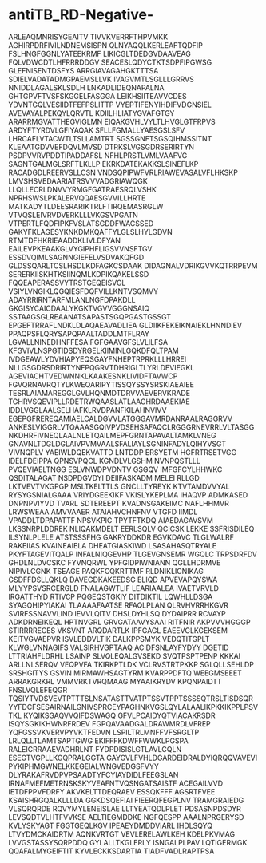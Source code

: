 # antiTB_RD-Negative-
ARLEAQMNRISYGEAITV
TIVVKVERRFTHPVMKK
AGHIRPDRFIVILNDNEMSISPN
QLNYAQQLKERLEAFTQDFIP
FSLHNGFGGNLYATEEKRMF
LIKICGLTDEDGVDAAVEAG
FQLVDWCDTLHFRRRDDGV
SEACESLQDYCTKTSDPFIPGWSG
GLEFNISENTDSFYS
ARRGIAVAGAHGKTTTSA
SDIELVADATADMGPAEMSLLVK
IVAGVMTLSGLLLGRRVS
NNIDDLAGALSKLSDLH
LNKADLIDEQNAPALNA
GHTGPVFTVSFSKGGELFASGGA
LEIKHSIITEAVVCDES
YDVNTGQLVESIIDTFEFPSLITTP
VYEPTIFENYIHDIFVDGNSIEL
AVEVAYALPEKQYLQRVTL
KDIILHLIATYGVAFGTGY
ARARRMGVATTHEGVIGLMN
EIQAKGVHLVYLTLHVGLGTFRPVS
ARDYFTYRDVLGFIYAQAK
SFLLFGMALLYAESGSLSFV
LHRCAFLVTACWTLTSLLAMTRT
SGSSGNFTSGSQIHMSSITNT
KLEAATGDVVEFDQVLMVSD
DTRKSLVGSGDRSERIRTYN
PSDPVVRVPDDTIPADDAFSL
NFHLPRSTLVMLVAAFVG
SAGNTGALMGLSRFTLKLLP
EKRKDATEKAKKSLSINEFLKP
RACADGDLREERVSLLCSN
VNDSQPIPWFVRLRIAWEVASALVFLHKSKP
LMVSHSVEDAARIATRSVVVADGRIAWQGK
LLQLLECRLDNVVYRMGFGATRAESRQLVSHK
NPRHSWSLPKALERVQQAESGVVILLHRTE
MATKADYTLDEESRARIKTRLFTIRQEMASRGLW
VTVQSLEIVRVDVERKLLLVKGSVPGATN
VTPERTLFQDFIPKFVSLATSGDDFWACSSED
GAKYFKLAGESYKNKDMKQAFFYLGLSLHYLGDVN
RTMTDFHKRIEAADDKLIVLDFYAN
EAILEVPKEAAKGLVYGIPHFLIGSVVNSFTGV
ESSDVQIMLSAGNNGIEFELVSDVAKQFGD
GLDSSQARLTCSLHSDLKDFAGKCSDAAK
DIDAGNALVDRIKGVVKQTRRPEVM
SERERKIISKHTKSIINQMLKDPIKQAKELSSD
FQQEAPERASSVYTRSTGEQEISVGL
VSIYLVNGIKLQGQIESFDQFVILLKNTVSQMVY
ADAYRRIRNTARFMLANLNGFDPAKDLL
GKGISYCAICDAALYKGKTVGVVGGGNSAIQ
SSTAAGSGLREAANATSAPASTSGQPGASTGSSGT
EPGEFTRRAFLNDKLDLAQAEAVADLIEA
GLDIIKFEKEIKNAIEKLHNNDIEV
PPAQPSFLQRYSAPQPAALTADDLMTFLRAY
LGVALLNINEDHNFFESAIFGFGAAVGFSLVLILFSA
KFGVIVLNSPGTIDSDYRGELKIIMINLGQKDFQLTPAM
IVDGEAWLYDVHIAPYEQSGAYFNHEPTRPRKLLLHRREI
NLLGSGDRSDRIRTYNFPQGRVTDHRIGLTLYRLDEVIEGKL
AGEVIACHTVEDWNNKLKAAKESNKLIVIDFTAVWCP
FGVQRNAVRQTYLKWEQARIPYTISSQYSSYSRSKIAEAIEE
TESRLAIAMAREGGLGVLHQNMDTDRVVAEVERVKRADE
TGHRVSQEVIPLLRDETRWQAASLATLAAGHRDAAEKIAE
IDDLVGGLAALSELHAFKLRVDPANFKILAHNVIVV
EGEPGFREREQAMIAELCALDGVVLATGGGAVMRDANRAALRAGGRVV
ANKESLVIGGRLVTQAAASGQIVPVDSEHSAFAQCLRGGGRNEVRRLVLTASGG
NKDHRFIVNEQLAALNLETQAILMEPFGRNTAPAVALTAMKLVNEG
GNAVNLTDGLDGLAIVPVMVAALSFALIAYLSGNINFADYLQIHYVSGT
VIVNQPLV
YAEIWLDQEKVATTD
LNTDDP
ERSYETM
HGFRTRSETVGG
IDELFDEIPPA
QPNSVPQCL
KGNDLVLGSHM
NVNPQSTLLL
PVQEVIAELTNGG
ESLVNWDPVDNTV
GSGQV
IMFGFCYLHHWKC
QSDITALAGAT
NSDPDGVDYI
DEIIFASKADM
MELEI
RLLGD
LKTVEVTVKGPGP
MSLTKELTTLS
GNCLLTYREYK
KTVTAMDVVYAL
RYSYGSNIALGAAA
VRIYDGEEKIKF
VKISLYKEPLMA
IHAQVP
ADMKASED
DNPNPVIYVD
TVARL
SDTEREEPT
KVADNSGAKEIMC
NAFLHHMVR
LRWSWEAA
AMVVAAER
ATAIAHVCHNFNV
VTGFD
IIMDL
VPADDLTDPAPATTF
NPSVKPIC
TPYTFTKDQ
AIAEDAGAVSVM
LKSSNRPLDDREK
NLIQAKMDELT
EERLSQLV
QCICSK
LEKKE
SSFRISDILEQ
ILSYNLPLELE
ATSTSSSFHG
GAKRYDDKDR
EGVKDAVC
TLGLWALRF
RAKEIIAS
KVAINEAIELA
DHEATGIASKIWD
LSASAHASQTRYALE
PKYFTAGEVITQALP
INFALNIQGEVHP
TLGEVGNSEMR
WGQLC
TRPSDRFDV
GHDLNLDVCSKC
FYVNQRWL
YPFGIDPIWNIANN
QGLLHDRMVE
NIPIVLCGNK
TSEAGE
PAQKFCQKRTTMF
RLDNIKLICNIKAG
GSDFFDSLLQKLQ
DAVEGDKAKEEDSG
ELIQD
APVEVAPQYSWA
MLYYPSVSRCERGLD
FNALAGWTLIF
LEARIAALEA
IVAETVRVLD
IRGATTHYD
RTIVCP
PQGEQSTGKIY
DITDIKTIL
LQWHLLDSGA
SYAGQHIPYIAKAI
TLAAAAFAATSE
RFAQLPLAN
QLRVHVRRHKGVR
SVIRFSSNAVVLIND
IEVVLQITV
DHSLDYHLSQ
DYDAIPRR
RCVAYP
ADKDRNEIKEQL
HPTNVGRL
GRVGATAAVYSAAI
RITFNIR
AKPVVVHGGGP
STIRRRRECES
VKSVNT
ARQDARTLK
IPFGAGL
EAEEVGLKGEKSEM
KEITVGVAEPVR
ISVLEDDVLTIK
DALKPPSMYK
VEDQTITGPLT
KLWGLVNNAGIFS
VALSIRHVGPTAAQ
ACIDFSNLAYFYDYY
DGETID
LTTRIAHFLDRHL
LSAINP
SLVQLEQALGVSEKD
SVQTPSPTPENP
KKKAI
ARLLNLSERQV
VEQPVFA
TKIRKPTLDK
VCLRVSTRTPKKP
SGLQLLSEHLDP
SRSHGITYS
GSVIN
MIRMAWHSAGTYRM
KVARPPDFTQ
WEEGMSEEET
ARRAKGRKRL
VMMVRKTVRQMAAG
MYAAIKRYDV
KPQNPAIDTT
FNSLVQLEFEQGR
TQSIYTVDSVEVTPTTTSLNSATASTTVATPTSSVTPPTSSSSQTRSLTISDSQR
YYFDCFSESAIRNAILGNIVSPRCEYPAGHNKVGSLQYLALAALIKPKKIKPPLPSVTKL
KYQIKSGAQVVQIFDSWAGQ
GFVLPCAIDYQTVIACAKRSDR
ISQYSGKIKHWNRFRDEV
FGPQAVAADGALDRAWMRDLVFREP
YQFGSSVKVERVPYVKTFEDVN
LSPILTRLMNFFVFSRGLTP
LRLQLLTLAMTSAPTGWG
EKIFFFKDWFFWWKLPGSPA
RALEICRRAAEVADHRLNT
FYDPDISISLGTLAVLCQLN
ESEGTVGPLLKGQPRALGGTA
GAYGVLFVHLDGARDEIDRALDYIQRQQVAVEVI
PYKIPHMGWNELKKEGEIALWNGVEDGSFVYY
DLYRAKAFRVDPVPSAADTYFCYIAYDIDLFEEGSLAN
IRNAFMEFMETRNSKSKYVEAFNTVQSNGATSAISTF
ACEGAILVVD
IETDFPPVFDRFY
AKVKELTTDEQRAEV
ESSQKFFF
AGSRTFVEE
KSAISHRGQALKLLLDA
GGKDSQEFIAI
FIEERQFEGPLNV
TRAMGRAIEDG
VLSQRQRDE
RQVYMYLENEISLAE
LLTYEATQDLPLET
PDSASNPDSDYR
LEVSQDTVLHTFVVKSE
AELTIEGMDDKE
NGFQESPP
AAALNPRGERYSD
KVLYSKYAGT
FGGTGEQLKGV
IPEAEYDMDDVIARL
IHDLSQYQ
LTVYDMCKAIDRTM
AQNKVRTGT
VEVLERELAWLKEH
KDELPKVMAG
LVVGSTASSYSQRPDDQ
GYLALLTKGLERLY
ISNGALPLPAV
LQTIGERMGK
QQAFALMYGEIFTIT
KYVLECKKSDARTIA
TIADFVADLRAPTPSA
